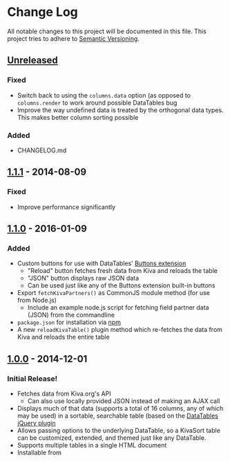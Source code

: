 # Change Log
All notable changes to this project will be documented in this file.
This project tries to adhere to [Semantic Versioning](http://semver.org/).

## [Unreleased]
### Fixed
- Switch back to using the `columns.data` option (as opposed to `columns.render` to work around possible DataTables bug
- Improve the way undefined data is treated by the orthogonal data types. This makes better column sorting possible

### Added
- CHANGELOG.md

## [1.1.1] - 2014-08-09
### Fixed
- Improve performance significantly

## [1.1.0] - 2016-01-09
### Added
- Custom buttons for use with DataTables' [Buttons extension](http://datatables.net/extensions/buttons/)
  - "Reload" button fetches fresh data from Kiva and reloads the table
  - "JSON" button displays raw JSON data
  - Can be used just like any of the Buttons extension built-in buttons
- Export `fetchKivaPartners()` as CommonJS module method (for use from Node.js)
  - Include an example node.js script for fetching field partner data (JSON) from the commandline
- `package.json` for installation via [npm](https://www.npmjs.com/package/jquery-kivasort)
- A new `reloadKivaTable()` plugin method which re-fetches the data from Kiva and reloads the entire table

## [1.0.0](https://github.com/cristoper/jquery-KivaSort/releases/tag/v1.0.0) - 2014-12-01
### Initial Release!

- Fetches data from Kiva.org's API
  - Can also use locally provided JSON instead of making an AJAX call
- Displays much of that data (supports a total of 16 columns, any of which may be used) in a sortable, searchable table (based on the [DataTables jQuery plugin](http://datatables.net/)
- Allows passing options to the underlying DataTable, so a KivaSort table can be customized, extended, and themed just like any DataTable.
- Supports multiple tables in a single HTML document
- Installable from 

[Unreleased]: https://github.com/cristoper/jquery-KivaSort/compare/v1.1.1...HEAD
[1.1.1]: https://github.com/cristoper/jquery-KivaSort/compare/v1.1.0...v1.1.1
[1.1.0]: https://github.com/cristoper/jquery-KivaSort/compare/v1.0.0...v1.1.0
